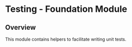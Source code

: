 # Testing - Foundation Module

## Overview

This module contains helpers to facilitate writing unit tests.

